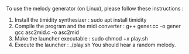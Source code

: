 To use the melody generator (on Linux), please follow these instructions :
1) Install the timidity synthesizer :
sudo apt install timidity
2) Compile the program and the midi converter :
g++ gener.cc -o gener
gcc asc2mid.c -o asc2mid
3) Make the launcher executable :
sudo chmod +x play.sh
4) Execute the launcher :
./play.sh
You should hear a random melody.
